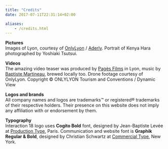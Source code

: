 ```yaml
---
title: "Credits"
date: 2017-07-11T22:31:14+02:00

aliases:
    - /credits.html
---
```


**Pictures**  
Images of Lyon, courtesy of [OnlyLyon](http://www.onlylyon.com/en/) / [Aderly](https://www.aderly.com).
Portrait of Kenya Hara photographed by Yoshiaki Tsutsui. 

**Videos**  
The amazing video teaser was produced by [Pagès Films](http://www.pages-films.com) in Lyon, music by [Baptiste Martineau](https://www.baptistemartineau.com), brewed locally too. Drone footage courtesy of OnlyLyon. Copyright © ONLYLYON Tourism and Conventions / Dynamic View

**Logos and brands**  
All company names and logos are trademarks™ or registered® trademarks of their respective holders. Their presence on this website does not imply any affiliation with or endorsement by them.

**Typography**  
Interaction 18 logo uses **Cogito Bold** font, designed by Jean-Baptiste Levée at [Production Type](#), Paris. Communication and website font is **Graphik Regular & Bold**, designed by Christian Schwartz at [Commercial Type](https://commercialtype.com/), New York.
